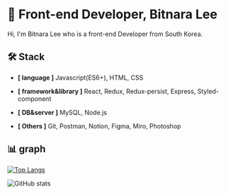# 💎 Front-end Developer, Bitnara Lee

Hi, I'm Bitnara Lee who is a front-end Developer from South Korea.


🛠 Stack
-----------------------------------------------------------------------------------
+ **[ language ]**  Javascript(ES6+), HTML, CSS

+ **[ framework&library ]**  React, Redux, Redux-persist, Express, Styled-component

+ **[ DB&server ]** MySQL, Node.js

+ **[ Others ]** Git, Postman, Notion, Figma, Miro, Photoshop

 📊 graph
 ------------------------------------------------------


[![Top Langs](https://github-readme-stats.vercel.app/api/top-langs/?username=nala723&layout=compact)](https://github.com/nala723/github-readme-stats)


![GitHub stats](https://github-readme-stats.vercel.app/api?username=nala723&show_icons=true)  

